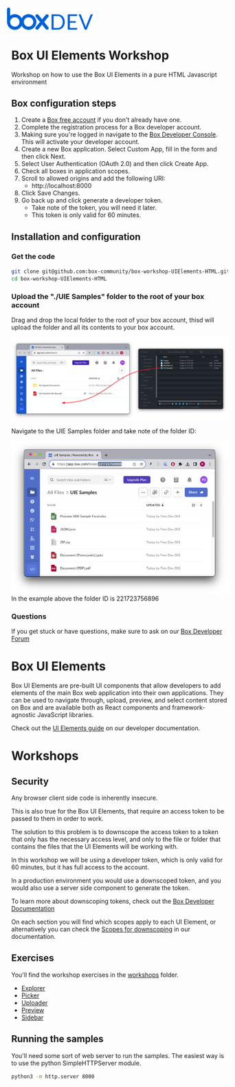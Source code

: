 <img src="images/box-dev-logo.png" 
alt= “box-dev-logo” 
style="margin-left:-10px;"
width=40%;>

# Box UI Elements Workshop
Workshop on how to use the Box UI Elements in a pure HTML Javascript environment


## Box configuration steps

1. Create a [Box free account](https://www.box.com/pricing/individual) if you don't already have one.
2. Complete the registration process for a Box developer account.
3. Making sure you're logged in navigate to the [Box Developer Console](https://app.box.com/developers/console). This will activate your developer account.
4. Create a new Box application. Select Custom App, fill in the form and then click Next.
5. Select User Authentication (OAuth 2.0) and then click Create App.
7. Check all boxes in application scopes.
6. Scroll to allowed origins and add the following URI:
    - http://localhost:8000
8. Click Save Changes.
9. Go back up and click generate a developer token.
    - Take note of the token, you will need it later.
    - This token is only valid for 60 minutes.


## Installation and configuration

### Get the code
```bash
git clone git@github.com:box-community/box-workshop-UIElements-HTML.git
cd box-workshop-UIElements-HTML
```

### Upload the "./UIE Samples" folder to the root of your box account

Drag and drop the local folder to the root of your box account, thisd will upload the folder and all its contents to your box account.

![Alt text](images/upload_samples.png)

Navigate to the UIE Samples folder and take note of the folder ID:

![Alt text](images/UIE_folder.png)
In the example above the folder ID is 221723756896

### Questions
If you get stuck or have questions, make sure to ask on our [Box Developer Forum](https://forum.box.com)

# Box UI Elements
Box UI Elements are pre-built UI components that allow developers to add elements of the main Box web application into their own applications. They can be used to navigate through, upload, preview, and select content stored on Box and are available both as React components and framework-agnostic JavaScript libraries.

Check out the [UI Elements guide](https://developer.box.com/guides/embed/ui-elements/) on our developer documentation.

# Workshops
## Security
Any browser client side code is inherently insecure.

This is also true for the Box UI Elements, that require an access token to be passed to them in order to work.

The solution to this problem is to downscope the access token to a token that only has the necessary access level, and only to the file or folder that contains the files that the UI Elements will be working with.

In this workshop we will be using a developer token, which is only valid for 60 minutes, but it has full access to the account.

In a production environment you would use a downscoped token, and you would also use a server side component to generate the token.

To learn more about downscoping tokens, check out the [Box Developer Documentation](https://developer.box.com/guides/authentication/tokens/downscope/)

On each section you will find which scopes apply to each UI Element, or alternatively you can check the [Scopes for downscoping](https://developer.box.com/guides/api-calls/permissions-and-errors/scopes/#scopes-for-downscoping) in our documentation.

## Exercises
You'll find the workshop exercises in the [workshops](workshops) folder.
* [Explorer](workshops/Explorer/Explorer.md)
* [Picker](workshops/Picker/Picker.md)
* [Uploader](workshops/Uploader/Uploader.md)
* [Preview](workshops/Previewer/Previewer.md)
* [Sidebar](workshops/Sidebar/Sidebar.md)

## Running the samples
You'll need some sort of web server to run the samples. The easiest way is to use the python SimpleHTTPServer module.

```bash
python3 -m http.server 8000
```